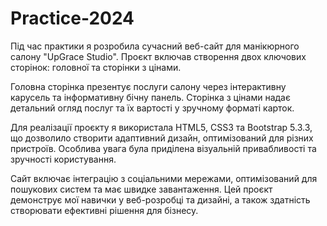 # Practice-2024
Під час практики я розробила сучасний веб-сайт для манікюрного салону "UpGrace Studio". Проєкт включав створення двох ключових сторінок: головної та сторінки з цінами. 

Головна сторінка презентує послуги салону через інтерактивну карусель та інформативну бічну панель. Сторінка з цінами надає детальний огляд послуг та їх вартості у зручному форматі карток.

Для реалізації проєкту я використала HTML5, CSS3 та Bootstrap 5.3.3, що дозволило створити адаптивний дизайн, оптимізований для різних пристроїв. Особлива увага була приділена візуальній привабливості та зручності користування.

Сайт включає інтеграцію з соціальними мережами, оптимізований для пошукових систем та має швидке завантаження. Цей проєкт демонструє мої навички у веб-розробці та дизайні, а також здатність створювати ефективні рішення для бізнесу.
